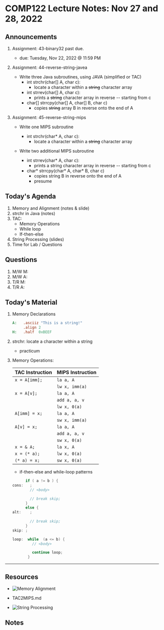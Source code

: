 # COMP122 Lecture Notes: Nov 27 and 28, 2022


## Announcements
   1. Assignment: 43-binary32 past due.
      - due: Tuesday, Nov 22, 2022  @ 11:59 PM

   1. Assignment: 44-reverse-string-javea
      - Write three Java subroutines, using JAVA (simplified or TAC)
        * int strchr(char[] A, char c): 
          - locate a character within a ~~string~~ character array
        * int strrev(char[] A, char c): 
          - prints a ~~string~~ character array in reverse -- starting from c
        * char[] strrcpy(char[] A, char[] B, char c)
          - copies ~~string~~ array B in reverse onto the end of A

   1. Assignment: 45-reverse-string-mips
      - Write one MIPS subroutine
        * int strchr(char* A, char c): 
          - locate a character within a ~~string~~ character array

      - Write two additional MIPS subroutine
        * int strrev(char* A, char c): 
          - prints a string character array in reverse -- starting from c
        * char* strrcpy(char* A, char* B, char c)
          - copies string B in reverse onto the end of A
          - presume 


## Today's Agenda
   1. Memory and Alignment (notes & slide)
   1. strchr in Java (notes)
   1. TAC:
        - Memory Operations
        - While loop
        - If-then-else
   1. String Processing (slides)
   1. Time for Lab / Questions
  
## Questions
   1. M/W M: 
   1. M/W A:
   1. T/R M:
   1. T/R A:


## Today's Material
1. Memory Declarations

   ```mips
   A:   .asciiz "This is a string!"
        .align 2
   H:   .half  0xBEEF 
   ```

1. strchr: locate a character within a string
   - practicum   

1. Memory Operations:

   | TAC Instruction               | MIPS Instruction          |
   |-------------------------------|---------------------------|
   | `x = A[imm];`                 | `la a, A`                 |
   |                               | `lw x, imm(a)`            |
   | `x = A[v];`                   | `la a, A`                 |
   |                               | `add a, a, v`             |
   |                               | `lw x, 0(a)`              |
   | `A[imm] = x;`                 | `la a, A`                 |
   |                               | `sw x, imm(a)`            |
   | `A[v] = x;`                   | `la a, A`                 |
   |                               | `add a, a, v`             |
   |                               | `sw x, 0(a)`              |    
   | `x = & A;`                    | `la x, A`                 |
   | `x = (* a);`                  | `lw x, 0(a)`              |
   | `(* a) = x;`                  | `sw x, 0(a)`              |

   - if-then-else and while-loop patterns
                 
    ```java
          if ( a != b ) {           
    cons:   ;  
            // <body> 

            // break skip;              
          }                   
          else { 
    alt:    ;                                
                                 
            // break skip;              
          }                  
    skip: ; 
    ```                        

    ```java
    loop:  while  (a <= b) {
             // <body>

             continue loop;
           }
   ```



---
## Resources
   * ![Memory Alignment](https://docs.google.com/spreadsheets/d/1iweUQVFsHa2tF6ETj5bGEEjKRG5sp9eGgeLJ2OEx3sU/edit#gid=0)
   
   * TAC2MIPS.md

   * ![String Processing](https://docs.google.com/presentation/d/1fg9BuWtyZ9PARK0gDE5ZcbjOiudRSrVP2s1iuSIDYXw/edit#slide=id.g199d0a137fe_0_29)
 

## Notes



